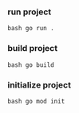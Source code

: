 ### run project 
```bash go run . ```

### build project
```bash go build ```

### initialize project
```bash go mod init ```